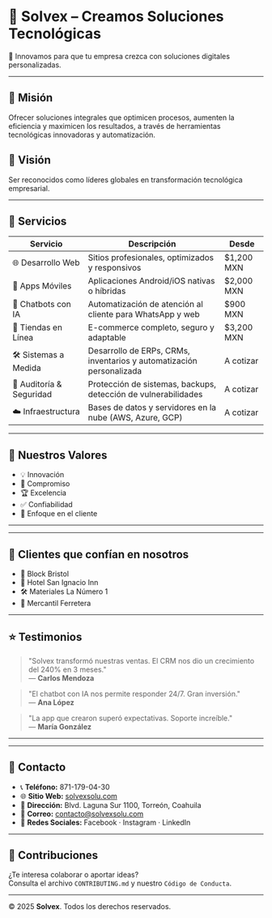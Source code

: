 # 🧠 Solvex – Creamos Soluciones Tecnológicas

🚀 Innovamos para que tu empresa crezca con soluciones digitales personalizadas.

---

## 🎯 Misión

Ofrecer soluciones integrales que optimicen procesos, aumenten la eficiencia y maximicen los resultados, a través de herramientas tecnológicas innovadoras y automatización.

## 🌟 Visión

Ser reconocidos como líderes globales en transformación tecnológica empresarial.

---

## 💼 Servicios

| Servicio                 | Descripción                                                                 | Desde         |
|--------------------------|-----------------------------------------------------------------------------|---------------|
| 🌐 Desarrollo Web        | Sitios profesionales, optimizados y responsivos                             | $1,200 MXN    |
| 📱 Apps Móviles          | Aplicaciones Android/iOS nativas o híbridas                                 | $2,000 MXN    |
| 🤖 Chatbots con IA       | Automatización de atención al cliente para WhatsApp y web                   | $900 MXN      |
| 🛒 Tiendas en Línea      | E-commerce completo, seguro y adaptable                                     | $3,200 MXN    |
| 🛠 Sistemas a Medida     | Desarrollo de ERPs, CRMs, inventarios y automatización personalizada        | A cotizar     |
| 🔐 Auditoría & Seguridad | Protección de sistemas, backups, detección de vulnerabilidades              | A cotizar     |
| ☁️ Infraestructura       | Bases de datos y servidores en la nube (AWS, Azure, GCP)                    | A cotizar     |

---

## 💎 Nuestros Valores

- 💡 Innovación  
- 🤝 Compromiso  
- 🏆 Excelencia  
- ✅ Confiabilidad  
- 👥 Enfoque en el cliente

---

---

## 👥 Clientes que confían en nosotros

- 🧱 Block Bristol  
- 🏨 Hotel San Ignacio Inn  
- 🛠 Materiales La Número 1  
- 🔧 Mercantil Ferretera

---

## ⭐ Testimonios

> "Solvex transformó nuestras ventas. El CRM nos dio un crecimiento del 240% en 3 meses."  
> — **Carlos Mendoza**

> "El chatbot con IA nos permite responder 24/7. Gran inversión."  
> — **Ana López**

> "La app que crearon superó expectativas. Soporte increíble."  
> — **María González**

---



---

## 📍 Contacto

- 📞 **Teléfono:** 871-179-04-30  
- 🌐 **Sitio Web:** [solvexsolu.com](https://solvexsolu.com)  
- 📍 **Dirección:** Blvd. Laguna Sur 1100, Torreón, Coahuila  
- 📧 **Correo:** contacto@solvexsolu.com  
- 📱 **Redes Sociales:** Facebook · Instagram · LinkedIn

---

## 🤝 Contribuciones

¿Te interesa colaborar o aportar ideas?  
Consulta el archivo `CONTRIBUTING.md` y nuestro `Código de Conducta`.

---

© 2025 **Solvex**. Todos los derechos reservados.
